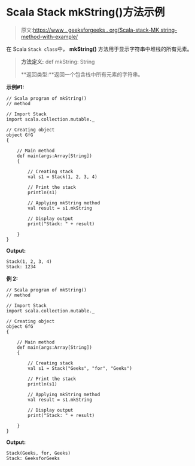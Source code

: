 # Scala Stack mkString()方法示例

> 原文:[https://www . geeksforgeeks . org/Scala-stack-MK string-method-with-example/](https://www.geeksforgeeks.org/scala-stack-mkstring-method-with-example/)

在 Scala `Stack class`中， **mkString()** 方法用于显示字符串中堆栈的所有元素。

> **方法定义:** def mkString: String
> 
> **返回类型:**返回一个包含栈中所有元素的字符串。

**示例#1:**

```
// Scala program of mkString() 
// method 

// Import Stack 
import scala.collection.mutable._

// Creating object 
object GfG 
{ 

    // Main method 
    def main(args:Array[String]) 
    { 

        // Creating stack
        val s1 = Stack(1, 2, 3, 4) 

        // Print the stack 
        println(s1) 

        // Applying mkString method  
        val result = s1.mkString

        // Display output 
        print("Stack: " + result) 

    } 
} 
```

**Output:**

```
Stack(1, 2, 3, 4)
Stack: 1234

```

**例 2:**

```
// Scala program of mkString() 
// method 

// Import Stack 
import scala.collection.mutable._

// Creating object 
object GfG 
{ 

    // Main method 
    def main(args:Array[String]) 
    { 

        // Creating stack
        val s1 = Stack("Geeks", "for", "Geeks") 

        // Print the stack 
        println(s1) 

        // Applying mkString method  
        val result = s1.mkString

        // Display output 
        print("Stack: " + result) 

    } 
} 
```

**Output:**

```
Stack(Geeks, for, Geeks)
Stack: GeeksforGeeks

```